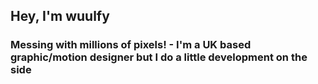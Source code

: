 <h2>Hey, I'm wuulfy</h2>
<h3>Messing with millions of pixels! - I'm a UK based graphic/motion designer but I do a little development on the side</h3>
<!--<h3 align="center">Langs:</h3>
<p align="center">
  <img alt="HTML5" src="https://img.shields.io/badge/-HTML5-16162d?style=flat&logo=html5">
  <img alt="CSS3" src="https://img.shields.io/badge/-CSS3-16162d?style=flat&logo=css3">
  <img alt="JavaScript" src="https://img.shields.io/badge/-JavaScript-16162d?style=flat&logo=javascript">
</p>-->
